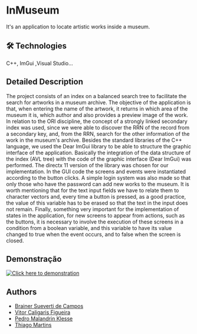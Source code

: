 
# InMuseum

It's an application to locate artistic works inside a museum.
## 🛠 Technologies
C++, ImGui ,Visual Studio...


## Detailed Description

The project consists of an index on a balanced search tree to facilitate the search for artworks in a museum archive. The objective of the application is that, when entering the name of the artwork, it returns in which area of the museum it is, which author and also provides a preview image of the work. In relation to the ORI discipline, the concept of a strongly linked secondary index was used, since we were able to discover the RRN of the record from a secondary key, and, from the RRN, search for the other information of the work in the museum's archive. Besides the standard libraries of the C++ language, we used the Dear ImGui library to be able to structure the graphic interface of the application. Basically the integration of the data structure of the index (AVL tree) with the code of the graphic interface (Dear ImGui) was performed. The directx 11 version of the library was chosen for our implementation. In the GUI code the screens and events were instantiated according to the button clicks. A simple login system was also made so that only those who have the password can add new works to the museum. It is worth mentioning that for the text input fields we have to relate them to character vectors and, every time a button is pressed, as a good practice, the value of this variable has to be erased so that the text in the input does not remain. Finally, something very important for the implementation of states in the application, for new screens to appear from actions, such as the buttons, it is necessary to involve the execution of these screens in a condition from a boolean variable, and this variable to have its value changed to true when the event occurs, and to false when the screen is closed.




## Demonstração
[![Click here to demonstration](https://img.youtube.com/vi/P8RyPgfwXqA/0.jpg)](https://www.youtube.com/watch?v=P8RyPgfwXqA)
## Authors

- [Brainer Sueverti de Campos](https://github.com/hiperbrainer)
- [Vitor Caligaris Figueira](https://github.com/vitorcf10)
- [Pedro Malandrin Klesse](https://github.com/Klesse)
- [Thiago Martins](https://github.com/thiago0003)

